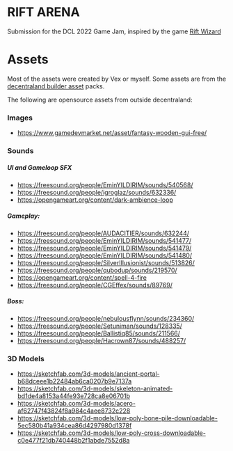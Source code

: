 # RIFT ARENA

Submission for the DCL 2022 Game Jam, inspired by the game [Rift Wizard](https://store.steampowered.com/app/1271280/Rift_Wizard/)

# Assets

Most of the assets were created by Vex or myself. Some assets are from the
[decentraland builder asset](https://github.com/decentraland/builder-assets/tree/master/assets)
packs.

The following are opensource assets from outside decentraland:

### Images
 - https://www.gamedevmarket.net/asset/fantasy-wooden-gui-free/

### Sounds
##### UI and Gameloop SFX
 - https://freesound.org/people/EminYILDIRIM/sounds/540568/
 - https://freesound.org/people/igroglaz/sounds/632336/
 - https://opengameart.org/content/dark-ambience-loop

##### Gameplay:
 - https://freesound.org/people/AUDACITIER/sounds/632244/
 - https://freesound.org/people/EminYILDIRIM/sounds/541477/
 - https://freesound.org/people/EminYILDIRIM/sounds/541479/
 - https://freesound.org/people/EminYILDIRIM/sounds/541480/
 - https://freesound.org/people/SilverIllusionist/sounds/513826/
 - https://freesound.org/people/qubodup/sounds/219570/
 - https://opengameart.org/content/spell-4-fire
 - https://freesound.org/people/CGEffex/sounds/89769/

##### Boss:
 - https://freesound.org/people/nebulousflynn/sounds/234360/
 - https://freesound.org/people/Setuniman/sounds/128335/
 - https://freesound.org/people/Ballistiq85/sounds/211566/
 - https://freesound.org/people/Hacrown87/sounds/488257/

### 3D Models
 - https://sketchfab.com/3d-models/ancient-portal-b68dceee1b22484ab6ca0207b9e7137a
 - https://sketchfab.com/3d-models/skeleton-animated-bd1de4a8153a44fe93e728ca8e06701b
 - https://sketchfab.com/3d-models/acero-af62747f43824f8a984c4aee8732c228
 - https://sketchfab.com/3d-models/low-poly-bone-pile-downloadable-5ec580b41a934cea86d4297980d1378f
 - https://sketchfab.com/3d-models/low-poly-cross-downloadable-c0e477f21db740448b2f1abde7552d8a
